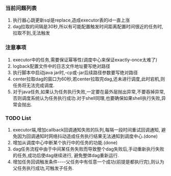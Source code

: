 ### 当前问题列表
1.  执行器心跳更新sql是replace,造成executor表的id一直上涨
2.  dag拉取的间隔是30秒,所以有可能配置触发时间距离配置时间很近的任务时,拉取不到,无法触发



### 注意事项
1.  executor中的任务,需要保证幂等性(调度中心来保证exactly-once太难了)
2.  logback配置文件中的日志文件地址要写绝对路径
3.  执行脚本中启动java jar时,-cp或-jar后续路径参数要写绝对路径
4.  center拉取dag的窗口为60秒,若center拉取完dag,还未进行调度,此时宕机,则任务将无法完成调度.
5.  对于java任务,如果认为任务执行失败,一定要在最外层抛出异常,不要吞掉异常,
否则调度系统认为任务执行成功.对于shell同理,也要确保如果shell执行失败,异常会抛出.




### TODO List
1.  executor端,增加callback回调通知失败的队列,每隔一段时间重试回调通知,
避免因为回调通知时网络抖动造成任务执行结果无法通知到调度中心.(done)
2.  增加从调度中心中断某个执行中的任务的功能.(done)
3.  dag任务流程中由于中间某任务失败而导致整个dag失败后,手动重新执行失败的任务,成功后使dag继续进行,
避免整体dag重新运行.
4.  增加任务回调触发条件----父任务中有任意一个成功(前提是都执行完),则认为父任务执行成功,可触发子任务.